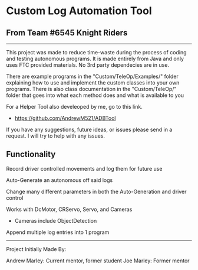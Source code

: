 # Custom Log Automation Tool
## From Team #6545 Knight Riders
----------------------------------------------------------------------------------------------------
This project was made to reduce time-waste during the process of coding and testing autonomous programs. It is made entirely from Java and only uses FTC provided materials. No 3rd party dependecies are in use.

There are example programs in the "Custom/TeleOp/Examples/" folder explaining how to use and implement the custom classes into your own programs.
There is also class documentation in the "Custom/TeleOp/" folder that goes into what each method does and what is available to you

For a Helper Tool also develeoped by me, go to this link.
- https://github.com/AndrewM521/ADBTool

If you have any suggestions, future ideas, or issues please send in a request. I will try to help with any issues.

## Functionality

Record driver controlled movements and log them for future use

Auto-Generate an autonomous off said logs

Change many different parameters in both the Auto-Generation and driver control

Works with DcMotor, CRServo, Servo, and Cameras
   - Cameras include ObjectDetection

Append multiple log entries into 1 program

----------------------------------------------------------------------------------------------------
Project Initially Made By:

Andrew Marley: Current mentor, former student
Joe Marley: Former mentor
